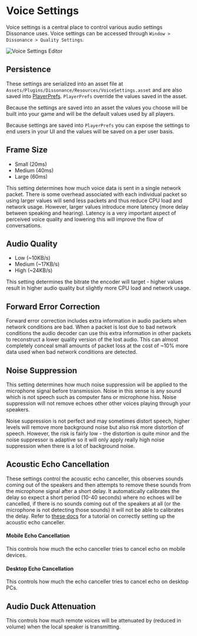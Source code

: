 # Voice Settings

Voice settings is a central place to control various audio settings Dissonance uses. Voice settings can be accessed through `Window > Dissonance > Quality Settings`.

![Voice Settings Editor](/images/VoiceSettings_Editor.png)

## Persistence

These settings are serialized into an asset file at `Assets/Plugins/Dissonance/Resources/VoiceSettings.asset` and are also saved into [PlayerPrefs](https://docs.unity3d.com/ScriptReference/PlayerPrefs.html). `PlayerPrefs` override the values saved in the asset.

Because the settings are saved into an asset the values you choose will be built into your game and will be the default values used by all players.

Because settings are saved into `PlayerPrefs` you can expose the settings to end users in your UI and the values will be saved on a per user basis.

## Frame Size

- Small (20ms)
- Medium (40ms)
- Large (60ms)

This setting determines how much voice data is sent in a single network packet. There is some overhead associated with each individual packet so using larger values will send less packets and thus reduce CPU load and network usage. However, larger values introduce more latency (more delay between speaking and hearing). Latency is a very important aspect of perceived voice quality and lowering this will improve the flow of conversations.

## Audio Quality

- Low (~10KB/s)
- Medium (~17KB/s)
- High (~24KB/s)

This setting determines the bitrate the encoder will target - higher values result in higher audio quality but slightly more CPU load and network usage.

## Forward Error Correction

Forward error correction includes extra information in audio packets when network conditions are bad. When a packet is lost due to bad network conditions the audio decoder can use this extra information in other packets to reconstruct a lower quality version of the lost audio. This can almost completely conceal small amounts of packet loss at the cost of ~10% more data used when bad network conditions are detected.

## Noise Suppression

This setting determines how much noise suppression will be applied to the microphone signal before transmission. Noise in this sense is any sound which is not speech such as computer fans or microphone hiss. Noise suppression will not remove echoes other other voices playing through your speakers.

Noise suppression is not perfect and may sometimes distort speech, higher levels will remove more background noise but also risk more distortion of speech. However, the risk is fairly low - the distortion is quite minor and the noise suppressor is adaptive so it will only apply really high noise suppression when there is a lot of background noise.

## Acoustic Echo Cancellation

These settings control the acoustic echo canceller, this observes sounds coming out of the speakers and then attempts to remove these sounds from the microphone signal after a short delay. It automatically calibrates the delay so expect a short period (10-40 seconds) where no echoes will be cancelled, if there is no sounds coming out of the speakers at all (or the microphone is not detecting those sounds) it will not be able to calibrates the delay. Refer to [these docs](/Tutorials/Acoustic-Echo-Cancellation/) for a tutorial on correctly setting up the acoustic echo canceller.

#### Mobile Echo Cancellation

This controls how much the echo canceller tries to cancel echo on mobile devices.

#### Desktop Echo Cancellation

This controls how much the echo canceller tries to cancel echo on desktop PCs.

## Audio Duck Attenuation

This controls how much remote voices will be attenuated by (reduced in volume) when the local speaker is transmitting.